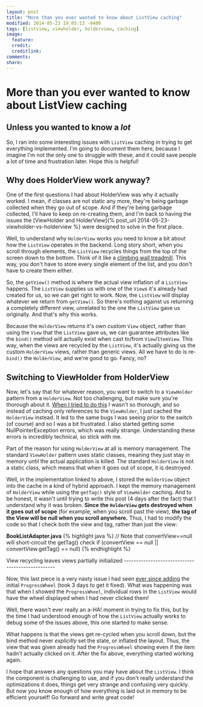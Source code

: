 ```yaml
---
layout: post
title: "More than you ever wanted to know about ListView caching"
modified: 2014-05-23 19:05:13 -0400
tags: [listview, viewholder, holderview, caching]
image:
  feature: 
  credit: 
  creditlink: 
comments: 
share: 
---
```

More than you ever wanted to know about ListView caching
========================================================
Unless you wanted to know a *lot*
---------------------------------

So, I ran into some interesting issues with `ListView` caching in trying to get everything implemented. I'm going to document them here, because I imagine I'm not the only one to struggle with these, and it could save people a lot of time and frustration later. Hope this is helpful!

Why does HolderView work anyway?
--------------------------------

One of the first questions I had about HolderView was why it actually worked. I mean, if classes are not static any more, they're being garbage collected when they go out of scope. And if they're being garbage collected, I'll have to keep on re-creating them, and I'm back to having the issues the [ViewHolder and HolderView]{% post_url 2014-05-23-viewholder-vs-holderview %} were designed to solve in the first place.

Well, to understand why `HolderView` works you need to know a bit about how the `ListView` operates in the backend. Long story short, when you scroll through elements, the `ListView` recycles things from the top of the screen down to the bottom. Think of it like a [climbing wall treadmill](http://www.hammacher.com/Product/Default.aspx?sku=12219). This way, you don't have to store every single element of the list, and you don't have to create them either.

So, the `getView()` method is where the actual view inflation of a `ListView` happens. The `ListView` supplies us with one of the `View`s it's already had created for us, so we can get right to work. Now, the `ListView` will display whatever we return from `getView()`. So there's nothing against us returning a completely different view, unrelated to the one the `ListView` gave us originally. And that's why this works.

Because the `HolderView` returns it's own custom `View` object, rather than using the `View` that the `ListView` gave us, we can guarantee attributes like the `bind()` method will actually exist when cast to/from `View`/`ItemView`. This way, when the views are recycled by the `ListView`, it's actually giving us the custom `HolderView` views, rather than generic views. All we have to do is re-`bind()` the `HolderView`, and we're good to go. Fancy, no?

Switching to ViewHolder from HolderView
---------------------------------------
Now, let's say that for whatever reason, you want to switch to a `ViewHolder` pattern from a `HolderView`. Not too challenging, but make sure you're thorough about it. [When I tried to do this](https://github.com/MinimalBible/MinimalBible/commit/d664f12d0825201f64c755b2b6ecee26e2169e6b#diff-46af121991fccb227334e34062a21659L50) I wasn't so thorough, and so instead of caching only references to the `ViewHolder`, I just cached the `HolderView` instead. It led to the same bugs I was seeing prior to the switch (of course) and so I was a bit frustrated. I also started getting some NullPointerException errors, which was really strange. Understanding these errors is incredibly technical, so stick with me.

Part of the reason for using `HolderView` at all is memory management. The standard `ViewHolder` pattern uses static classes, meaning they just stay in memory until the actual application is killed. The standard `HolderView` is not a static class, which means that when it goes out of scope, it is destroyed.

Well, in the implementation linked to above, I stored the `HolderView` object into the cache in a kind of hybrid approach. I kept the memory management of `HolderView` while using the `getTag()` style of `ViewHolder` caching. And to be honest, it wasn't until trying to write this post (4 days after the fact) that I understand why it was broken. **Since the `HolderView` gets destroyed when it goes out of scope** (for example, when you scroll past the view), **the tag of the View will be null when you scroll anywhere.** Thus, I had to modify the code so that I check both the view and tag, rather than just the view:

**BookListAdapter.java**
{% highlight java %}
// Note that convertView==null will short-circuit the getTag() check
if (convertView == null || convertView.getTag() == null)
{% endhighlight %}

View recycling leaves views partially initialized
	-------------------------------------------------

Now, this last piece is a very nasty issue I had seen [ever since adding](https://github.com/MinimalBible/MinimalBible/commit/b04d6c67ae0324cfaa12c3d17b2815fe08936658) the initial `ProgressWheel` (took 3 days to get it fixed). What was happening was that when I showed the `ProgressWheel`, individual rows in the `ListView` would have the wheel displayed when I had never clicked them!

Well, there wasn't ever really an a-HA! moment in trying to fix this, but by the time I had understood enough of how the `ListView` actually works to debug some of the issues above, this one started to make sense.

What happens is that the views get re-cycled when you scroll down, but the bind method never *explicitly* set the state, or inflated the layout. Thus, the view that was given already had the `ProgressWheel` showing even if the item hadn't actually clicked on it. After the fix above, everything started working again.

I hope that answers any questions you may have about the `ListView`. I think the component is challenging to use, and if you don't really understand the optimizations it does, things get very strange and confusing very quickly. But now you know enough of how everything is laid out in memory to be efficient yourself! Go forward and write great code!
